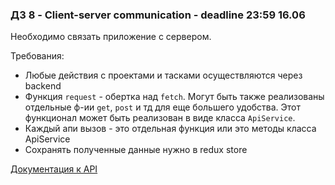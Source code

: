 ### **ДЗ 8 - Client-server communication** - deadline 23:59 16.06

Необходимо связать приложение с сервером.

Требования:
* Любые действия с проектами и тасками осуществляются через backend
* Функция `request` - обертка над `fetch`. Могут быть также реализованы отдельные ф-ии `get`, `post` и тд для еще большего удобства. Этот функционал может быть реализован в виде класса `ApiService`.
* Каждый апи вызов - это отдельная функция или это методы класса ApiService
* Сохранять полученные данные нужно в redux store

[Документация к API](https://github.com/ValeryStatinov/GoTodoList/wiki/TodoList-API)
